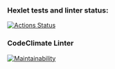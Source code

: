 ### Hexlet tests and linter status:
[![Actions Status](https://github.com/IrishaChervyak/java-project-61/workflows/hexlet-check/badge.svg)](https://github.com/IrishaChervyak/java-project-61/actions)

### CodeClimate Linter
[![Maintainability](https://api.codeclimate.com/v1/badges/fc0a41779ef39bda28be/maintainability)](https://codeclimate.com/github/IrishaChervyak/java-project-61/maintainability)
